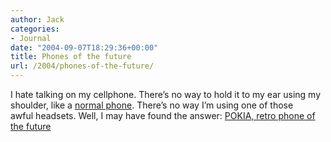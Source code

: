 ```yaml
---
author: Jack
categories:
- Journal
date: "2004-09-07T18:29:36+00:00"
title: Phones of the future
url: /2004/phones-of-the-future/
---
```


I hate talking on my cellphone. There’s no way to hold it to my ear using my shoulder, like a [normal phone][1]. There’s no way I’m using one of those awful headsets. Well, I may have found the answer: [POKIA, retro phone of the future][2]

 [1]: http://www.theoldtelephone.co.uk/images/500/500_early_facing_right.jpg
 [2]: http://www.pokia.com/